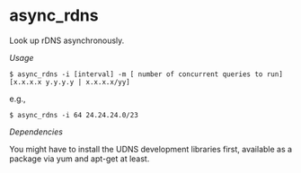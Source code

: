 async_rdns
==========

Look up rDNS asynchronously. 

*Usage*

    $ async_rdns -i [interval] -m [ number of concurrent queries to run] [x.x.x.x y.y.y.y | x.x.x.x/yy]

e.g.,

    $ async_rdns -i 64 24.24.24.0/23
    
*Dependencies*

You might have to install the UDNS development libraries first, available as a package via yum and apt-get at least.

